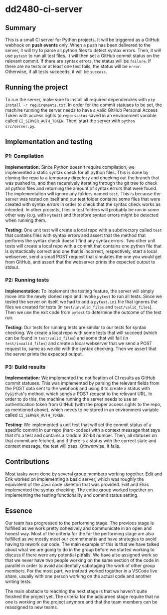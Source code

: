 # dd2480-ci-server
## Summary
This is a small CI server for Python projects. It will be triggered as a GitHub webhook on **push events** only. When a push has been delivered to the server, it will try to parse all python files to detect syntax errors. Then, it will use `pytest` to run all test files. It will then set a GitHub commit status on the relevant commit. If there are syntax errors, the status will be `failure`. If there are no tests or at least one test fails, the status will be `error`. Otherwise, if all tests succeeds, it will be `success`.

## Running the project
To run the server, make sure to install all required dependencies with `pip install -r requirements.txt`. In order for the commit statuses to be set, the machine running the server needs to have a valid GitHub Personal Access Token with access rights to `repo:status` saved in an environment variable called `CI_SERVER_AUTH_TOKEN`. Then, start the server with `python src/server.py`. 

## Implementation and testing
### P1: Compilation
**Implementation:**
Since Python doesn't require compilation, we implemented a static syntax check for all python files. This is done by cloning the repo to a temporary directory and checking out the branch that was pushed to, and then recursively iterating through the git tree to check all python files and returning the amount of syntax errors that were found. The implementation will ignore any folders named `test`. This is because the server was tested on itself and our test folder contains some files that were created with syntax errors in order to check that the syntax check works as intended. In other projects, files in test folders will probably be run in some other way (e.g. with `Pytest`) and therefore syntax errors might be detected when running them. 

**Testing:** 
One unit test will create a local repo with a subdirectory called `test` that contains files with syntax errors and assert that the method that performs the syntax check doesn't find any syntax errors. Two other unit tests will create a local repo with a commit that contains one python file that is syntactically correct and one that is incorrect, respectively, start a local webserver, send a small POST request that simulates the one you would get from GitHub, and assert that the webserver prints the expected output to stdout.

### P2: Running tests
**Implementation:**
To implement the testing feature, the server will simply move into the newly cloned repo and invoke `pytest` to run all tests. Since we tested the server on itself, we had to add a `pytest.ini` file that ignores the files we created for tests (in `test/invalid_files` and `test/valid_files`). Then we use the exit code from `pytest` to determine the outcome of the test run. 

**Testing:** 
Our tests for running tests are similar to our tests for syntax checking. We create a local repo with some tests that will succeed (which can be found in `test/valid_files`) and some that will fail (in `test/invalid_files`) and create a local webserver that we send a POST request to, same as we did with the syntax checking. Then we assert that the server prints the expected output. 

### P3: Build results
**Implementation:**
We implemented the notification of CI results as GitHub commit statuses. This was implemented by parsing the relevant fields from the POST data sent to the webhook and using it to create a status with `PyGithub`'s method, which sends a POST request to the relevant URL. In order to do this, the machine running the server needs to use an authentication token from GitHub (with the proper access rights to the repo, as mentioned above), which needs to be stored in an environment variable called `CI_SERVER_AUTH_TOKEN`. 

**Testing:** 
We implemented a unit test that will set the commit status of a specific commit in our repo (hard-coded) with a context message that says that it's a test and contains a random 32-bit number. Then, all statuses on that commit are fetched, and if there is a status with the correct state and context message, the test will pass. Othwerwise, it fails. 

## Contributions
Most tasks were done by several group members working together. Edit and Erik worked on implementing a basic server, which was roughly the equivalent of the Java code skeleton that was provided. Edit and Elias implemented the syntax checking. The entire group worked together on implementing the testing functionality and commit status setting. 

## Essence
Our team has progressed to the performing stage. The previous stage is fulfilled as we work pretty cohesively and communicate in an open and honest way. Most of the criteria for the for the performing stage are also fulfilled as we mostly meet our commitments and have strategies to avoid having to rework our code. The main example of this is that we have talked about what we are going to do in the group before we started working to discuss if there were any potential pitfalls. We have also assigned work so that we never have two people working on the same section of the code in parallel in order to avoid accidentally sabotaging the work of other group members. For the most part, we instead worked together in a VSCode live share, usually with one person working on the actual code and another writing tests.

The main obstacle to reaching the next stage is that we haven't quite finished the project yet. The criteria for the adjourned stage require that no one is working on the project anymore and that the team members can be reassigned to new teams.
